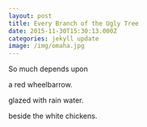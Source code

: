 ```yaml
---
layout: post
title: Every Branch of the Ugly Tree
date: 2015-11-30T15:30:13.000Z
categories: jekyll update
image: /img/omaha.jpg
---
```



So much depends upon

a red wheelbarrow.&nbsp;

glazed with rain water.

beside the white chickens.